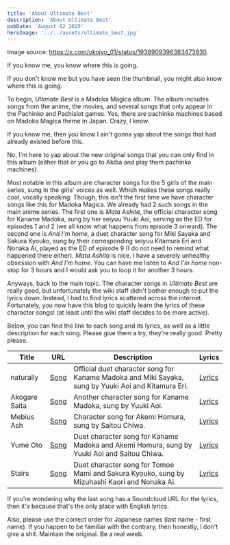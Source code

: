 ```yaml
---
title: 'About Ultimate Best'
description: 'About Ultimate Best'
pubDate: 'August 02 2025'
heroImage: '../../assets/ultimate_best.jpg'
---
```


Image source: https://x.com/okojyo_01/status/1938909396383473930.

If you know me, you know where this is going.

If you don't know me but you have seen the thumbnail, you might also know where this is going.

To begin, *Ultimate Best* is a Madoka Magica album. The album includes songs from the anime, the movies, and several songs that only appear in the Pachinko and Pachislot games. Yes, there are pachinko machines based on Madoka Magica theme in Japan. Crazy, I know.

If you know me, then you know I ain't gonna yap about the songs that had already existed before this.

No, I'm here to yap about the new original songs that you can only find in this album (either that or you go to Akiba and play them pachinko machines).

Most notable in this album are character songs for the 5 girls of the main series, sung in the girls' voices as well. Which makes these songs really cool, vocally speaking. Though, this isn't the first time we have character songs like this for Madoka Magica. We already had 2 such songs in the main anime series. The first one is *Mata Ashita*, the official character song for Kaname Madoka, sung by her seiyuu Yuuki Aoi, serving as the ED for episodes 1 and 2 (we all know what happens from episode 3 onward). The second one is *And I'm home*, a duet character song for Miki Sayaka and Sakura Kyouko, sung by their corresponding seiyuu Kitamura Eri and Nonaka Ai, played as the ED of episode 9 (I do not need to remind what happened there either). *Mata Ashita* is nice. I have a severely unhealthy obsession with *And I'm home*. You can have me listen to *And I'm home* non-stop for 3 hours and I would ask you to loop it for another 3 hours.

Anyways, back to the main topic. The character songs in *Ultimate Best* are really good, but unfortunately the wiki staff didn't bother enough to put the lyrics down. Instead, I had to find lyrics scattered across the internet. Fortunately, you now have this blog to quickly learn the lyrics of these character songs! (at least until the wiki staff decides to be more active).

Below, you can find the link to each song and its lyrics, as well as a little description for each song. Please give them a try, they're really good. Pretty please.

| Title    | URL     | Description   | Lyrics |
| -------- | ------- | ------------- | ------ |
| naturally | [Song](https://www.youtube.com/watch?v=pFgAdrGjflU) | Official duet character song for Kaname Madoka and Miki Sayaka, sung by Yuuki Aoi and Kitamura Eri. | [Lyrics](https://aimailyrics.com/post/165994287641/madoka-magica-slot-naturally-translation) |
| Akogare Saita | [Song](https://www.youtube.com/watch?v=xlbWL06n4MM) | Another character song for Kaname Madoka, sung by Yuuki Aoi. | [Lyrics](https://thewhitefluffyhat.tumblr.com/post/169383697058/madoka-magica-slot-game-akogare-saita) |
| Mebius Ash | [Song](https://www.youtube.com/watch?v=j5KrYVLkJxM) | Character song for Akemi Homura, sung by Saitou Chiwa. | [Lyrics](https://thewhitefluffyhat.tumblr.com/post/169418079363/mebius-ash-translation) |
| Yume Oto | [Song](https://www.youtube.com/watch?v=mo6HaQCW6Bc) | Duet character song for Kaname Madoka and Akemi Homura, sung by Yuuki Aoi and Saitou Chiwa. | [Lyrics](https://www.tumblr.com/thewhitefluffyhat/169383369078/homuramadoka-duet-yume-oto-lyrics-translation) |
| Stairs | [Song](https://www.youtube.com/watch?v=qR2KeUJqSN4) | Duet character song for Tomoe Mami and Sakura Kyouko, sung by Mizuhashi Kaori and Nonaka Ai. | [Lyrics](https://soundcloud.com/user-181818496/stairs-mami-tomoe-kyoko-sakura-character-song-puella-magi-madoka-magica) |

If you're wondering why the last song has a Soundcloud URL for the lyrics, then it's because that's the only place with English lyrics.

Also, please use the correct order for Japanese names (last name - first name). If you happen to be familiar with the contrary, then honestly, I don't give a shit. Maintain the original. Be a real weeb.